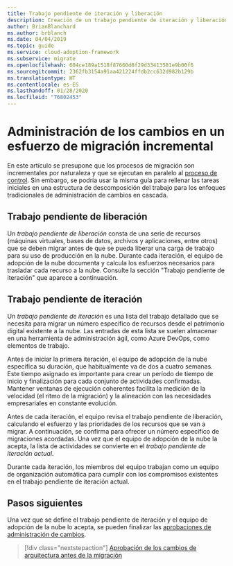 ```yaml
---
title: Trabajo pendiente de iteración y liberación
description: Creación de un trabajo pendiente de iteración y liberación
author: BrianBlanchard
ms.author: brblanch
ms.date: 04/04/2019
ms.topic: guide
ms.service: cloud-adoption-framework
ms.subservice: migrate
ms.openlocfilehash: 604ce189a1518f87660d8f29d33413581e9b00f6
ms.sourcegitcommit: 2362fb3154a91aa421224ffdb2cc632d982b129b
ms.translationtype: HT
ms.contentlocale: es-ES
ms.lasthandoff: 01/28/2020
ms.locfileid: "76802453"
---
```

# <a name="manage-change-in-an-incremental-migration-effort"></a>Administración de los cambios en un esfuerzo de migración incremental

En este artículo se presupone que los procesos de migración son incrementales por naturaleza y que se ejecutan en paralelo al [proceso de control](../../../govern/index.md). Sin embargo, se podría usar la misma guía para rellenar las tareas iniciales en una estructura de descomposición del trabajo para los enfoques tradicionales de administración de cambios en cascada.

## <a name="release-backlog"></a>Trabajo pendiente de liberación

Un *trabajo pendiente de liberación* consta de una serie de recursos (máquinas virtuales, bases de datos, archivos y aplicaciones, entre otros) que se deben migrar antes de que se pueda liberar una carga de trabajo para su uso de producción en la nube. Durante cada iteración, el equipo de adopción de la nube documenta y calcula los esfuerzos necesarios para trasladar cada recurso a la nube. Consulte la sección "Trabajo pendiente de iteración" que aparece a continuación.

## <a name="iteration-backlog"></a>Trabajo pendiente de iteración

Un *trabajo pendiente de iteración* es una lista del trabajo detallado que se necesita para migrar un número específico de recursos desde el patrimonio digital existente a la nube. Las entradas de esta lista se suelen almacenar en una herramienta de administración ágil, como Azure DevOps, como elementos de trabajo.

Antes de iniciar la primera iteración, el equipo de adopción de la nube especifica su duración, que habitualmente va de dos a cuatro semanas. Este tiempo asignado es importante para crear un período de tiempo de inicio y finalización para cada conjunto de actividades confirmadas. Mantener ventanas de ejecución coherentes facilita la medición de la velocidad (el ritmo de la migración) y la alineación con las necesidades empresariales en constante evolución.

Antes de cada iteración, el equipo revisa el trabajo pendiente de liberación, calculando el esfuerzo y las prioridades de los recursos que se van a migrar. A continuación, se confirma para ofrecer un número específico de migraciones acordadas. Una vez que el equipo de adopción de la nube la acepta, la lista de actividades se convierte en el *trabajo pendiente de iteración actual*.

Durante cada iteración, los miembros del equipo trabajan como un equipo de organización automática para cumplir con los compromisos existentes en el trabajo pendiente de iteración actual.

## <a name="next-steps"></a>Pasos siguientes

Una vez que se define el trabajo pendiente de iteración y el equipo de adopción de la nube lo acepta, se pueden finalizar las [aprobaciones de administración de cambios](./approve.md).

> [!div class="nextstepaction"]
> [Aprobación de los cambios de arquitectura antes de la migración](./approve.md)
